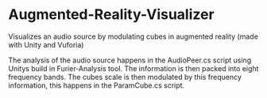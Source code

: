 # Augmented-Reality-Visualizer
Visualizes an audio source by modulating cubes in augmented reality (made with Unity and Vuforia)


The analysis of the audio source happens in the AudioPeer.cs script using Unitys build in Furier-Analysis tool. The information is
then packed into eight frequency bands. The cubes scale is then modulated by this frequency information, this happens in the 
ParamCube.cs script.
